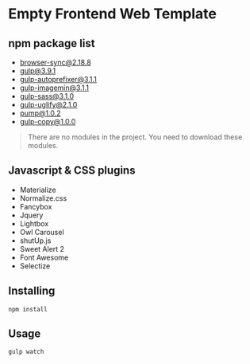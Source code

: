 # Empty Frontend Web Template

## npm package list

* browser-sync@2.18.8
* gulp@3.9.1
* gulp-autoprefixer@3.1.1
* gulp-imagemin@3.1.1
* gulp-sass@3.1.0
* gulp-uglify@2.1.0
* pump@1.0.2
* gulp-copy@1.0.0
> There are no modules in the project. You need to download these modules.

## Javascript & CSS plugins
* Materialize
* Normalize.css
* Fancybox
* Jquery
* Lightbox
* Owl Carousel
* shutUp.js
* Sweet Alert 2
* Font Awesome
* Selectize

## Installing
    npm install
## Usage
    gulp watch
